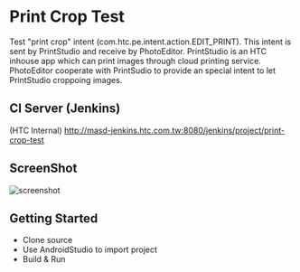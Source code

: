 # Print Crop Test

Test "print crop" intent (com.htc.pe.intent.action.EDIT_PRINT). This intent is sent by PrintStudio and receive by PhotoEditor. PrintStudio is an HTC inhouse app which can print images through cloud printing service. PhotoEditor cooperate with PrintSudio to provide an special intent to let PrintStudio croppoing images.

## CI Server (Jenkins)
(HTC Internal) http://masd-jenkins.htc.com.tw:8080/jenkins/project/print-crop-test
 
## ScreenShot

![screenshot](http://i.imgur.com/FjHYHl1l.png)

## Getting Started
* Clone source
* Use AndroidStudio to import project
* Build & Run
